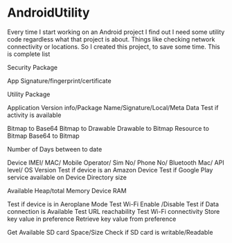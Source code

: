 AndroidUtility
==============

Every time I start working on an Android project I find out I need some utility code regardless what that project is about.  Things like checking network connectivity or locations. So I created this project, to save some time. 
This is complete list

Security Package

App Signature/fingerprint/certificate

Utility Package

Application Version info/Package Name/Signature/Local/Meta Data
Test if activity is available

Bitmap to Base64
Bitmap to Drawable
Drawable to Bitmap
Resource to Bitmap
Base64 to Bitmap

Number of Days between to date

Device IMEI/ MAC/ Mobile Operator/ Sim No/ Phone No/ Bluetooth Mac/ API level/ OS Version
Test if device is an Amazon Device
Test if Google Play service available on Device
Directory size

Available Heap/total Memory
Device RAM

Test if device is in Aeroplane Mode
Test Wi-Fi Enable /Disable
Test if Data connection is Available
Test URL reachability
Test Wi-Fi connectivity
Store key value in preference
Retrieve key value from preference

Get Available SD card Space/Size
Check if SD card is writable/Readable

